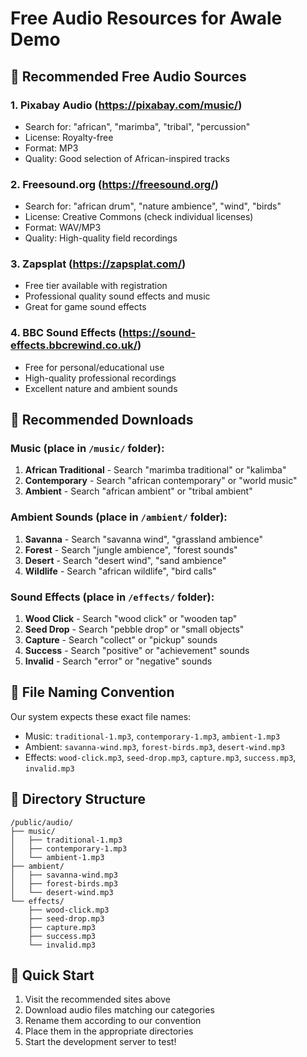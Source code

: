 ﻿# Free Audio Resources for Awale Demo

## 🎵 Recommended Free Audio Sources

### 1. **Pixabay Audio** (https://pixabay.com/music/)
- Search for: "african", "marimba", "tribal", "percussion"
- License: Royalty-free
- Format: MP3
- Quality: Good selection of African-inspired tracks

### 2. **Freesound.org** (https://freesound.org/)
- Search for: "african drum", "nature ambience", "wind", "birds"
- License: Creative Commons (check individual licenses)
- Format: WAV/MP3
- Quality: High-quality field recordings

### 3. **Zapsplat** (https://zapsplat.com/)
- Free tier available with registration
- Professional quality sound effects and music
- Great for game sound effects

### 4. **BBC Sound Effects** (https://sound-effects.bbcrewind.co.uk/)
- Free for personal/educational use
- High-quality professional recordings
- Excellent nature and ambient sounds

## 🎯 Recommended Downloads

### Music (place in `/music/` folder):
1. **African Traditional** - Search "marimba traditional" or "kalimba"
2. **Contemporary** - Search "african contemporary" or "world music"
3. **Ambient** - Search "african ambient" or "tribal ambient"

### Ambient Sounds (place in `/ambient/` folder):
1. **Savanna** - Search "savanna wind", "grassland ambience"
2. **Forest** - Search "jungle ambience", "forest sounds"
3. **Desert** - Search "desert wind", "sand ambience"
4. **Wildlife** - Search "african wildlife", "bird calls"

### Sound Effects (place in `/effects/` folder):
1. **Wood Click** - Search "wood click" or "wooden tap"
2. **Seed Drop** - Search "pebble drop" or "small objects"
3. **Capture** - Search "collect" or "pickup" sounds
4. **Success** - Search "positive" or "achievement" sounds
5. **Invalid** - Search "error" or "negative" sounds

## 🔧 File Naming Convention

Our system expects these exact file names:
- Music: `traditional-1.mp3`, `contemporary-1.mp3`, `ambient-1.mp3`
- Ambient: `savanna-wind.mp3`, `forest-birds.mp3`, `desert-wind.mp3`
- Effects: `wood-click.mp3`, `seed-drop.mp3`, `capture.mp3`, `success.mp3`, `invalid.mp3`

## 📁 Directory Structure
```
/public/audio/
├── music/
│   ├── traditional-1.mp3
│   ├── contemporary-1.mp3
│   └── ambient-1.mp3
├── ambient/
│   ├── savanna-wind.mp3
│   ├── forest-birds.mp3
│   └── desert-wind.mp3
└── effects/
    ├── wood-click.mp3
    ├── seed-drop.mp3
    ├── capture.mp3
    ├── success.mp3
    └── invalid.mp3
```

## 🚀 Quick Start
1. Visit the recommended sites above
2. Download audio files matching our categories
3. Rename them according to our convention
4. Place them in the appropriate directories
5. Start the development server to test!